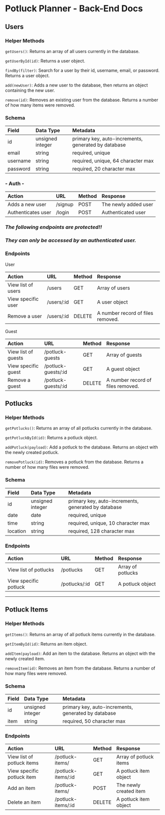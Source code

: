 # Potluck Planner - Back-End Docs

## Users

### Helper Methods

`getUsers()`: Returns an array of all users currently in the database.

`getUserById(id)`: Returns a user object.

`findBy(filter)`: Search for a user by their id, username, email, or password. Returns a user object.

`add(newUser)`: Adds a new user to the database, then returns an object containing the new user.

`remove(id)`: Removes an existing user from the database. Returns a number of how many items were removed.

### Schema

| Field    | Data Type        | Metadata                                            |
| :------- | :--------------- | :-------------------------------------------------- |
| id       | unsigned integer | primary key, auto-increments, generated by database |
| email    | string           | required, unique                                    |
| username | string           | required, unique, 64 character max                  |
| password | string           | required, 20 character max                          |

### **- Auth -**

| Action             | URL     | Method | Response             |
| :----------------- | :------ | :----- | :------------------- |
| Adds a new user    | /signup | POST   | The newly added user |
| Authenticates user | /login  | POST   | Authenticated user   |

### **_The following endpoints are protected!!_**

### **_They can only be accessed by an authenticated user._**

### Endpoints

User

| Action             | URL        | Method | Response                          |
| :----------------- | :--------- | :----- | :-------------------------------- |
| View list of users | /users     | GET    | Array of users                    |
| View specific user | /users/:id | GET    | A user object                     |
| Remove a user      | /users/:id | DELETE | A number record of files removed. |

Guest

| Action              | URL                 | Method | Response                          |
| :------------------ | :------------------ | :----- | :-------------------------------- |
| View list of guests | /potluck-guests     | GET    | Array of guests                   |
| View specific guest | /potluck-guests/:id | GET    | A guest object                    |
| Remove a guest      | /potluck-guests/:id | DELETE | A number record of files removed. |

## Potlucks

### Helper Methods

`getPotlucks()`: Returns an array of all potlucks currently in the database.

`getPotluckById(id)`: Returns a potluck object.

`addPotluck(payload)`: Add a potluck to the database. Returns an object with the newly created potluck.

`removePotluck(id)`: Removes a potluck from the database. Returns a number of how many files were removed.

### Schema

| Field    | Data Type        | Metadata                                            |
| :------- | :--------------- | :-------------------------------------------------- |
| id       | unsigned integer | primary key, auto-increments, generated by database |
| date     | date             | required, unique                                    |
| time     | string           | required, unique, 10 character max                  |
| location | string           | required, 128 character max                         |

### Endpoints

| Action                | URL           | Method | Response          |
| :-------------------- | :------------ | :----- | :---------------- |
| View list of potlucks | /potlucks     | GET    | Array of potlucks |
| View specific potluck | /potlucks/:id | GET    | A potluck object  |

---

## Potluck Items

### Helper Methods

`getItems()`: Returns an array of all potluck items currently in the database.

`getItemById(id)`: Returns an item object.

`addItem(payload)`: Add an item to the database. Returns an object with the newly created item.

`removeItem(id)`: Removes an item from the database. Returns a number of how many files were removed.

### Schema

| Field | Data Type        | Metadata                                            |
| :---- | :--------------- | :-------------------------------------------------- |
| id    | unsigned integer | primary key, auto-increments, generated by database |
| item  | string           | required, 50 character max                          |

### Endpoints

| Action                     | URL                | Method | Response               |
| :------------------------- | :----------------- | :----- | :--------------------- |
| View list of potluck items | /potluck-items/    | GET    | Array of potluck items |
| View specific potluck item | /potluck-items/:id | GET    | A potluck item object  |
| Add an item                | /potluck-items/    | POST   | The newly created item |
| Delete an item             | /potluck-items/:id | DELETE | A potluck item object  |
